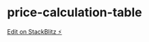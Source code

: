 # price-calculation-table

[Edit on StackBlitz ⚡️](https://stackblitz.com/edit/price-calculation-table)